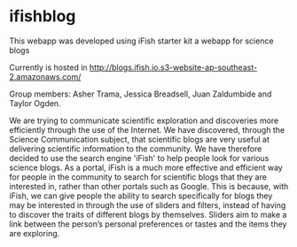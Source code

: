 ifishblog
=========

This webapp was developed using iFish starter kit a webapp for science blogs

Currently is hosted in http://blogs.ifish.io.s3-website-ap-southeast-2.amazonaws.com/


Group members: Asher Trama, Jessica Breadsell, Juan Zaldumbide and Taylor Ogden.                                  

We are trying to communicate scientific exploration and discoveries more efficiently through the use of the Internet. We have discovered, through the Science Communication subject, that scientific blogs are very useful at delivering scientific information to the community.  We have therefore decided to use the search engine 'iFish' to help people look for various science blogs.  As a portal, iFish is a much more effective and efficient way for people in the community to search for scientific blogs that they are interested in, rather than other portals such as Google. This is because, with iFish, we can give people the ability to search specifically for blogs they may be interested in through the use of sliders and filters, instead of having to discover the traits of different blogs by themselves. Sliders aim to make a link between the person’s personal preferences or tastes and the items they are exploring. 
